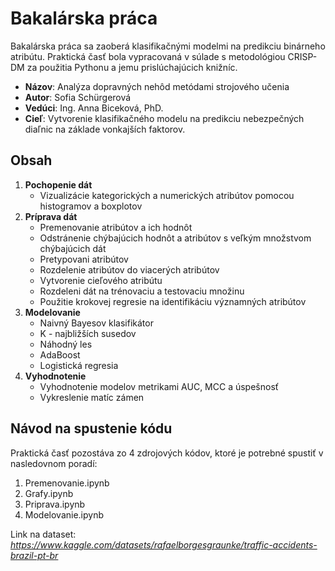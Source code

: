 # Bakalárska práca

Bakalárska práca sa zaoberá klasifikačnými modelmi na predikciu binárneho atribútu. Praktická časť bola vypracovaná v súlade s metodológiou CRISP-DM za použitia Pythonu a jemu prislúchajúcich knižníc.

- **Názov**: Analýza dopravných nehôd metódami strojového učenia
- **Autor**: Sofia Schürgerová
- **Vedúci**: Ing. Anna Biceková, PhD.
- **Cieľ**: Vytvorenie klasifikačného modelu na predikciu nebezpečných diaľnic na základe vonkajších faktorov.

## Obsah
1. **Pochopenie dát**
    - Vizualizácie kategorických a numerických atribútov pomocou histogramov a boxplotov
2. **Príprava dát**
    -  Premenovanie atribútov a ich hodnôt
    - Odstránenie chýbajúcich hodnôt a atribútov s veľkým množstvom chýbajúcich dát
    - Pretypovani atribútov
    - Rozdelenie atribútov do viacerých atribútov
    - Vytvorenie cieľového atribútu
    - Rozdeleni dát na trénovaciu a testovaciu množinu
    - Použitie krokovej regresie na identifikáciu významných atribútov
3. **Modelovanie**
    - Naivný Bayesov klasifikátor
    - K - najbližších susedov
    - Náhodný les
    - AdaBoost
    - Logistická regresia
4. **Vyhodnotenie**
    - Vyhodnotenie modelov metrikami AUC, MCC a úspešnosť
    - Vykreslenie matíc zámen

## Návod na spustenie kódu
Praktická časť pozostáva zo 4 zdrojových kódov, ktoré je potrebné spustiť v nasledovnom poradí:
1. Premenovanie.ipynb
2. Grafy.ipynb
3. Priprava.ipynb
4. Modelovanie.ipynb

Link na dataset: *https://www.kaggle.com/datasets/rafaelborgesgraunke/traffic-accidents-brazil-pt-br*
